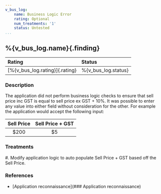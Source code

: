 ```yaml
---
v_bus_log:
    name: Business Logic Error
    rating: Optional
    num_treatments: '1'
    status: Untested
...
```


## %{v_bus_log.name}{.finding}

| Rating                         | Status              |
|:-------------------------------|:--------------------|
| [%{v_bus_log.rating}]{.rating} | %{v_bus_log.status} |

### Description

The application did not perform business logic checks to ensure that sell price inc GST is equal to sell price ex GST + 10%. It was possible to enter any value into either field without consideration for the other. For example the application would accept the following input:

| Sell Price | Sell Price + GST |
|:----------:|:----------------:|
| $200       | $5               |

### Treatments
<div class="treatment">
#. Modify application logic to auto populate Sell Price + GST based off the Sell Price.
</div>

### References

* [Application reconnaissance](### Application reconnaissance)
